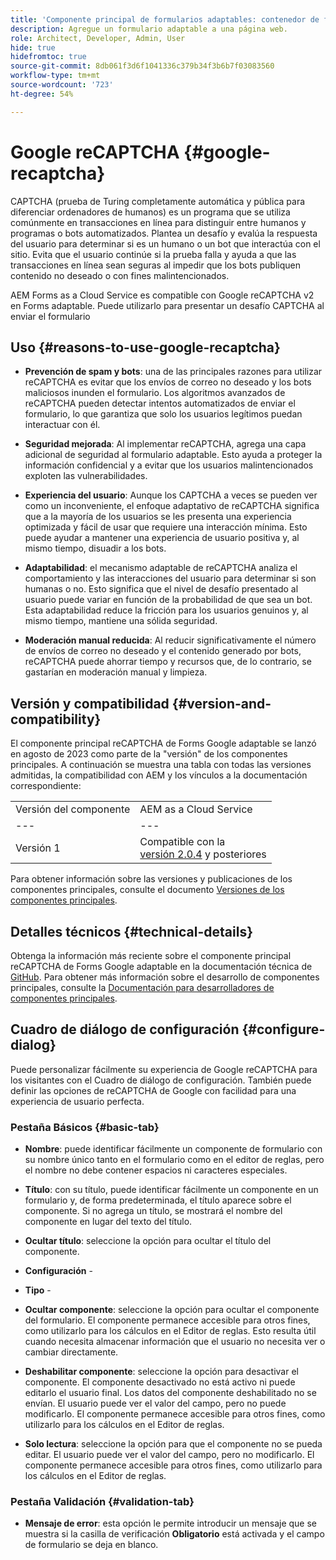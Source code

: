 ```yaml
---
title: 'Componente principal de formularios adaptables: contenedor de formulario'
description: Agregue un formulario adaptable a una página web.
role: Architect, Developer, Admin, User
hide: true
hidefromtoc: true
source-git-commit: 8db061f3d6f1041336c379b34f3b6b7f03083560
workflow-type: tm+mt
source-wordcount: '723'
ht-degree: 54%

---
```



# Google reCAPTCHA {#google-recaptcha}

CAPTCHA (prueba de Turing completamente automática y pública para diferenciar ordenadores de humanos) es un programa que se utiliza comúnmente en transacciones en línea para distinguir entre humanos y programas o bots automatizados. Plantea un desafío y evalúa la respuesta del usuario para determinar si es un humano o un bot que interactúa con el sitio. Evita que el usuario continúe si la prueba falla y ayuda a que las transacciones en línea sean seguras al impedir que los bots publiquen contenido no deseado o con fines malintencionados.

AEM Forms as a Cloud Service es compatible con Google reCAPTCHA v2 en Forms adaptable. Puede utilizarlo para presentar un desafío CAPTCHA al enviar el formulario

## Uso {#reasons-to-use-google-recaptcha}


- **Prevención de spam y bots**: una de las principales razones para utilizar reCAPTCHA es evitar que los envíos de correo no deseado y los bots maliciosos inunden el formulario. Los algoritmos avanzados de reCAPTCHA pueden detectar intentos automatizados de enviar el formulario, lo que garantiza que solo los usuarios legítimos puedan interactuar con él.

- **Seguridad mejorada**: Al implementar reCAPTCHA, agrega una capa adicional de seguridad al formulario adaptable. Esto ayuda a proteger la información confidencial y a evitar que los usuarios malintencionados exploten las vulnerabilidades.

- **Experiencia del usuario**: Aunque los CAPTCHA a veces se pueden ver como un inconveniente, el enfoque adaptativo de reCAPTCHA significa que a la mayoría de los usuarios se les presenta una experiencia optimizada y fácil de usar que requiere una interacción mínima. Esto puede ayudar a mantener una experiencia de usuario positiva y, al mismo tiempo, disuadir a los bots.

- **Adaptabilidad**: el mecanismo adaptable de reCAPTCHA analiza el comportamiento y las interacciones del usuario para determinar si son humanas o no. Esto significa que el nivel de desafío presentado al usuario puede variar en función de la probabilidad de que sea un bot. Esta adaptabilidad reduce la fricción para los usuarios genuinos y, al mismo tiempo, mantiene una sólida seguridad.

- **Moderación manual reducida**: Al reducir significativamente el número de envíos de correo no deseado y el contenido generado por bots, reCAPTCHA puede ahorrar tiempo y recursos que, de lo contrario, se gastarían en moderación manual y limpieza.

## Versión y compatibilidad {#version-and-compatibility}

El componente principal reCAPTCHA de Forms Google adaptable se lanzó en agosto de 2023 como parte de la &quot;versión&quot; de los componentes principales. A continuación se muestra una tabla con todas las versiones admitidas, la compatibilidad con AEM y los vínculos a la documentación correspondiente:

|  |  |
|---|---|
| Versión del componente | AEM as a Cloud Service |
| --- | --- |
| Versión 1 | Compatible con la <br>[versión 2.0.4](/help/versions.md) y posteriores | Compatible | Compatible |

Para obtener información sobre las versiones y publicaciones de los componentes principales, consulte el documento [Versiones de los componentes principales](/help/versions.md).

## Detalles técnicos {#technical-details}

Obtenga la información más reciente sobre el componente principal reCAPTCHA de Forms Google adaptable en la documentación técnica de [GitHub](https://github.com/adobe/aem-core-forms-components/tree/master/ui.af.apps/src/main/content/jcr_root/apps/core/fd/components/form/recaptcha/v1/recaptcha). Para obtener más información sobre el desarrollo de componentes principales, consulte la [Documentación para desarrolladores de componentes principales](/help/developing/overview.md).

## Cuadro de diálogo de configuración {#configure-dialog}

Puede personalizar fácilmente su experiencia de Google reCAPTCHA para los visitantes con el Cuadro de diálogo de configuración. También puede definir las opciones de reCAPTCHA de Google con facilidad para una experiencia de usuario perfecta.

### Pestaña Básicos {#basic-tab}

- **Nombre**: puede identificar fácilmente un componente de formulario con su nombre único tanto en el formulario como en el editor de reglas, pero el nombre no debe contener espacios ni caracteres especiales.

- **Título**: con su título, puede identificar fácilmente un componente en un formulario y, de forma predeterminada, el título aparece sobre el componente. Si no agrega un título, se mostrará el nombre del componente en lugar del texto del título.

- **Ocultar título**: seleccione la opción para ocultar el título del componente.

- **Configuración** -

- **Tipo** -

- **Ocultar componente**: seleccione la opción para ocultar el componente del formulario. El componente permanece accesible para otros fines, como utilizarlo para los cálculos en el Editor de reglas. Esto resulta útil cuando necesita almacenar información que el usuario no necesita ver o cambiar directamente.

- **Deshabilitar componente**: seleccione la opción para desactivar el componente. El componente desactivado no está activo ni puede editarlo el usuario final. Los datos del componente deshabilitado no se envían. El usuario puede ver el valor del campo, pero no puede modificarlo. El componente permanece accesible para otros fines, como utilizarlo para los cálculos en el Editor de reglas.

- **Solo lectura**: seleccione la opción para que el componente no se pueda editar. El usuario puede ver el valor del campo, pero no modificarlo. El componente permanece accesible para otros fines, como utilizarlo para los cálculos en el Editor de reglas.

### Pestaña Validación {#validation-tab}

- **Mensaje de error**: esta opción le permite introducir un mensaje que se muestra si la casilla de verificación **Obligatorio** está activada y el campo de formulario se deja en blanco.

